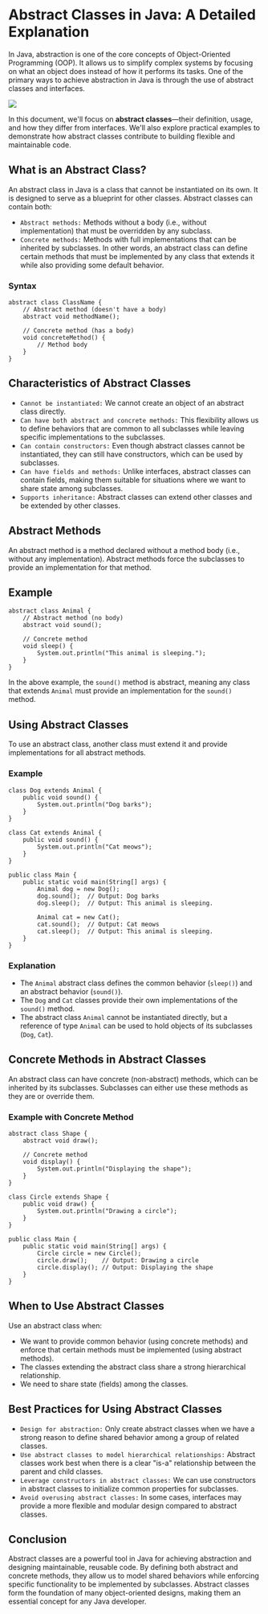 # Abstract Classes in Java: A Detailed Explanation
In Java, abstraction is one of the core concepts of Object-Oriented Programming (OOP). It allows us to simplify complex systems by focusing on what an object does instead of how it performs its tasks. One of the primary ways to achieve abstraction in Java is through the use of abstract classes and interfaces.

[![](https://markdown-videos-api.jorgenkh.no/youtube/QQF6_aG88kY)](https://youtu.be/QQF6_aG88kY)

In this document, we'll focus on **abstract classes**—their definition, usage, and how they differ from interfaces. We'll also explore practical examples to demonstrate how abstract classes contribute to building flexible and maintainable code.

## What is an Abstract Class?
An abstract class in Java is a class that cannot be instantiated on its own. It is designed to serve as a blueprint for other classes. Abstract classes can contain both:
* `Abstract methods:` Methods without a body (i.e., without implementation) that must be overridden by any subclass.
* `Concrete methods:` Methods with full implementations that can be inherited by subclasses.
In other words, an abstract class can define certain methods that must be implemented by any class that extends it while also providing some default behavior.

### Syntax
```
abstract class ClassName {
    // Abstract method (doesn't have a body)
    abstract void methodName();

    // Concrete method (has a body)
    void concreteMethod() {
        // Method body
    }
}
```

## Characteristics of Abstract Classes
* `Cannot be instantiated:` We cannot create an object of an abstract class directly.
* `Can have both abstract and concrete methods:` This flexibility allows us to define behaviors that are common to all subclasses while leaving specific implementations to the subclasses.
* `Can contain constructors:` Even though abstract classes cannot be instantiated, they can still have constructors, which can be used by subclasses.
* `Can have fields and methods:` Unlike interfaces, abstract classes can contain fields, making them suitable for situations where we want to share state among subclasses.
* `Supports inheritance:` Abstract classes can extend other classes and be extended by other classes.

## Abstract Methods
An abstract method is a method declared without a method body (i.e., without any implementation). Abstract methods force the subclasses to provide an implementation for that method.

## Example
```
abstract class Animal {
    // Abstract method (no body)
    abstract void sound();

    // Concrete method
    void sleep() {
        System.out.println("This animal is sleeping.");
    }
}
```
In the above example, the `sound()` method is abstract, meaning any class that extends `Animal` must provide an implementation for the `sound()` method.

## Using Abstract Classes
To use an abstract class, another class must extend it and provide implementations for all abstract methods.

### Example
```
class Dog extends Animal {
    public void sound() {
        System.out.println("Dog barks");
    }
}

class Cat extends Animal {
    public void sound() {
        System.out.println("Cat meows");
    }
}

public class Main {
    public static void main(String[] args) {
        Animal dog = new Dog();
        dog.sound();  // Output: Dog barks
        dog.sleep();  // Output: This animal is sleeping.

        Animal cat = new Cat();
        cat.sound();  // Output: Cat meows
        cat.sleep();  // Output: This animal is sleeping.
    }
}
```
### Explanation
* The `Animal` abstract class defines the common behavior (`sleep()`) and an abstract behavior (`sound()`).
* The `Dog` and `Cat` classes provide their own implementations of the `sound()` method.
* The abstract class `Animal` cannot be instantiated directly, but a reference of type `Animal` can be used to hold objects of its subclasses (`Dog`, `Cat`).

## Concrete Methods in Abstract Classes
An abstract class can have concrete (non-abstract) methods, which can be inherited by its subclasses. Subclasses can either use these methods as they are or override them.

### Example with Concrete Method
```
abstract class Shape {
    abstract void draw();

    // Concrete method
    void display() {
        System.out.println("Displaying the shape");
    }
}

class Circle extends Shape {
    public void draw() {
        System.out.println("Drawing a circle");
    }
}

public class Main {
    public static void main(String[] args) {
        Circle circle = new Circle();
        circle.draw();    // Output: Drawing a circle
        circle.display(); // Output: Displaying the shape
    }
}
```

## When to Use Abstract Classes
Use an abstract class when:
* We want to provide common behavior (using concrete methods) and enforce that certain methods must be implemented (using abstract methods).
* The classes extending the abstract class share a strong hierarchical relationship.
* We need to share state (fields) among the classes.

## Best Practices for Using Abstract Classes
* `Design for abstraction:` Only create abstract classes when we have a strong reason to define shared behavior among a group of related classes.
* `Use abstract classes to model hierarchical relationships:` Abstract classes work best when there is a clear "is-a" relationship between the parent and child classes.
* `Leverage constructors in abstract classes:` We can use constructors in abstract classes to initialize common properties for subclasses.
* `Avoid overusing abstract classes:` In some cases, interfaces may provide a more flexible and modular design compared to abstract classes.

## Conclusion
Abstract classes are a powerful tool in Java for achieving abstraction and designing maintainable, reusable code. By defining both abstract and concrete methods, they allow us to model shared behaviors while enforcing specific functionality to be implemented by subclasses. Abstract classes form the foundation of many object-oriented designs, making them an essential concept for any Java developer.